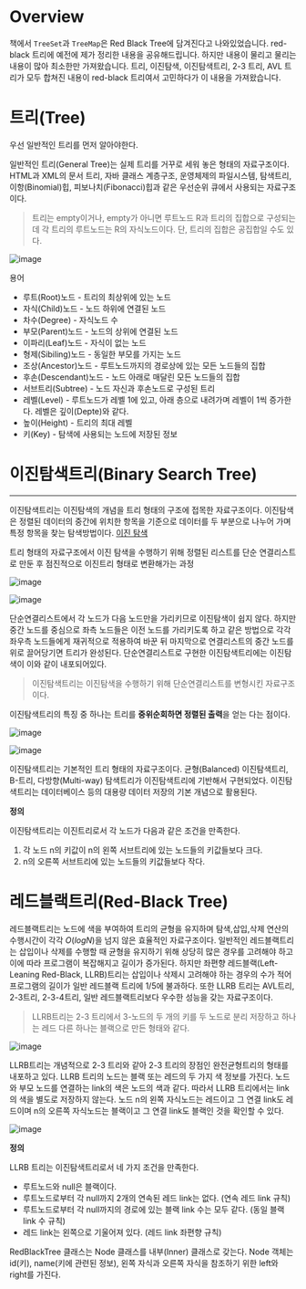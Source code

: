 # Overview

책에서 `TreeSet`과 `TreeMap`은 Red Black Tree에 담겨진다고 나와있었습니다. red-black 트리에 예전에 제가 정리한 내용을 공유해드립니다. 하지만 내용이 물리고 물리는 내용이 많아 최소한만 가져왔습니다. 트리, 이진탐색, 이진탐색트리, 2-3 트리, AVL 트리가 모두 합쳐진 내용이 red-black 트리여서 고민하다가 이 내용을 가져왔습니다.

# 트리(Tree)

우선 일반적인 트리를 먼저 알아야한다. 

일반적인 트리(General Tree)는 실제 트리를 거꾸로 세워 놓은 형태의 자료구조이다. HTML과 XML의 문서 트리, 자바 클래스 계층구조, 운영체제의 파일시스템, 탐색트리, 이항(Binomial)힙, 피보나치(Fibonacci)힙과 같은 우선순위 큐에서 사용되는 자료구조이다.

> 트리는 empty이거나, empty가 아니면 루트노드 R과 트리의 집합으로 구성되는데 각 트리의 루트노드는 R의 자식노드이다. 단, 트리의 집합은 공집합일 수도 있다.

![image](https://user-images.githubusercontent.com/66561524/183315188-e2c3cda7-faee-42bd-858b-6b409e3106dc.png)

용어

- 루트(Root)노드 - 트리의 최상위에 있는 노드
- 자식(Child)노드 - 노드 하위에 연결된 노드
- 차수(Degree) - 자식노드 수
- 부모(Parent)노드 - 노드의 상위에 연결된 노드
- 이파리(Leaf)노드 - 자식이 없는 노드
- 형제(Sibiling)노드 - 동일한 부모를 가지는 노드
- 조상(Ancestor)노드 - 루트노드까지의 경로상에 있는 모든 노드들의 집합
- 후손(Descendant)노드 - 노드 아래로 매달린 모든 노드들의 집합
- 서브트리(Subtree) - 노드 자신과 후손노드로 구성된 트리
- 레벨(Level) - 루트노드가 레벨 1에 있고, 아래 층으로 내려가며 레벨이 1씩 증가한다. 레벨은 깊이(Depte)와 같다.
- 높이(Height) - 트리의 최대 레벨
- 키(Key) - 탐색에 사용되는 노드에 저장된 정보

# 이진탐색트리(Binary Search Tree)

---

이진탐색트리는 이진탐색의 개념을 트리 형태의 구조에 접목한 자료구조이다. 이진탐색은 정렬된 데이터의 중간에 위치한 항목을 기준으로 데이터를 두 부분으로 나누어 가며 특정 항목을 찾는 탐색방법이다.  [이진 탐색](https://www.notion.so/8cb92eb8fda84a3599d5324c8c3be5d6) 

트리 형태의 자료구조에서 이진 탐색을 수행하기 위해 정렬된 리스트를 단순 연결리스트로 만둔 후 점진적으로 이진트리 형태로 변환해가는 과정

![image](https://user-images.githubusercontent.com/66561524/183315196-c112c416-003e-480b-b251-308487c3382b.png)

![image](https://user-images.githubusercontent.com/66561524/183315198-ad00a703-c760-43f3-8ed1-e283122abed0.png)

단순연결리스트에서 각 노드가 다음 노드만을 가리키므로 이진탐색이 쉽지 않다. 하지만 중간 노드를 중심으로 좌측 노드들은 이전 노드를 가리키도록 하고 같은 방법으로 각각 좌우측 노드들에게 재귀적으로 적용하여 바꾼 뒤 마지막으로 연결리스트의 중간 노드를 위로 끌어당기면 트리가 완성된다. 단순연결리스트로 구현한 이진탐색트리에는 이진탐색이 이와 같이 내포되어있다.

> 이진탐색트리는 이진탐색을 수행하기 위해 단순연결리스트를 변형시킨 자료구조이다.

이진탐색트리의 특징 중 하나는 트리를 **중위순회하면 정렬된 출력**을 얻는 다는 점이다.

![image](https://user-images.githubusercontent.com/66561524/183315206-e40ccbc8-0a14-482f-a610-91a1d2a7faff.png)

![image](https://user-images.githubusercontent.com/66561524/183315209-8f1f92f8-167a-44e0-8845-909202d8e61a.png)

이진탐색트리는 기본적인 트리 형태의 자료구조이다. 균형(Balanced) 이진탐색트리, B-트리, 다방향(Multi-way) 탐색트리가 이진탐색트리에 기반해서 구현되었다. 이진탐색트리는 데이터베이스 등의 대용량 데이터 저장의 기본 개념으로 활용된다.

**정의**

이진탐색트리는 이진트리로서 각 노드가 다음과 같은 조건을 만족한다.

1. 각 노드 n의 키값이 n의 왼쪽 서브트리에 있는 노드들의 키값들보다 크다.
2. n의 오른쪽 서브트리에 있는 노드들의 키값들보다 작다.

# 레드블랙트리(Red-Black Tree)

레드블랙트리는 노드에 색을 부여하여 트리의 균형을 유지하며 탐색,삽입,삭제 연산의 수행시간이 각각 $O(logN)$을 넘지 않은 효율적인 자료구조이다. 일반적인 레드블랙트리는 삽입이나 삭제를 수행할 때 균형을 유지하기 위해 상당히 많은 경우를 고려해야 하고 이에 따라 프로그램이 복잡해지고 길이가 증가된다. 하지만 좌편향 레드블랙(Left-Leaning Red-Black, LLRB)트리는 삽입이나 삭제시 고려해야 하는 경우의 수가 적어 프로그램의 길이가 일반 레드블랙 트리에 1/5에 불과하다. 또한 LLRB 트리는 AVL트리, 2-3트리, 2-3-4트리, 일반 레드블랙트리보다 우수한 성능을 갖는 자료구조이다.

> LLRB트리는 2-3 트리에서 3-노드의 두 개의 키를 두 노드로 분리 저장하고 하나는 레드 다른 하나는 블랙으로 만든 형태와 같다.

![image](https://user-images.githubusercontent.com/66561524/183315220-0b5858fc-a39b-4829-8360-a6e0f67076e7.png)

LLRB트리는 개념적으로 2-3 트리와 같아 2-3 트리의 장점인 완전균형트리의 형태를 내포하고 있다. LLRB 트리의 노드는 블랙 또는 레드의 두 가지 색 정보를 가진다. 노드와 부모 노드를 연결하는 link의 색은 노드의 색과 같다. 따라서 LLRB 트리에서는 link의 색을 별도로 저장하지 않는다. 노드 n의 왼쪽 자식노드는 레드이고 그 연결 link도 레드이며 n의 오른쪽 자식노드는 블랙이고 그 연결 link도 블랙인 것을 확인할 수 있다.

![image](https://user-images.githubusercontent.com/66561524/183315225-fe7d054c-9872-4509-838d-ebc4a8b6a2c5.png)

**정의**

LLRB 트리는 이진탐색트리로서 네 가지 조건을 만족한다.

- 루트노드와 null은 블랙이다.
- 루트노드로부터 각 null까지 2개의 연속된 레드 link는 없다. (연속 레드 link 규칙)
- 루트노드로부터 각 null까지의 경로에 있는 블랙 link 수는 모두 같다. (동일 블랙 link 수 규칙)
- 레드 link는 왼쪽으로 기울어져 있다. (레드 link 좌편향 규칙)

RedBlackTree 클래스는 Node 클래스를 내부(Inner) 클래스로 갖는다. Node 객체는 id(키), name(키에 관련된 정보), 왼쪽 자식과 오른쪽 자식을 참조하기 위한 left와 right를 가진다.
